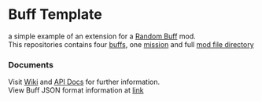 # Buff Template

a simple example of an extension for a [Random Buff](https://github.com/rwmoddingch/RandomBuff) mod.\
This repositories contains four [buffs](BuffTemplate/Buffs), one [mission](BuffTemplate/Missions) and full [mod file directory](mod)

### Documents
Visit [Wiki](https://rwmoddingch.github.io/ChModdingWiki/RandomBuff/) and [API Docs](https://rwmoddingch.github.io/RandomBuff-API/api/) for further information.\
View Buff JSON format information at [link](https://rwmoddingch.github.io/ChModdingWiki/RandomBuff/)
